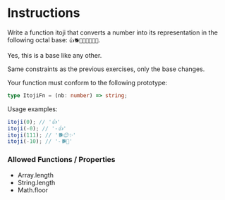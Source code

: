 # Instructions

Write a function itoji that converts a number into its representation in the following octal base: `👍🐕🥹💕🎁😊🏡✨`.

Yes, this is a base like any other.

Same constraints as the previous exercises, only the base changes.

Your function must conform to the following prototype:

```typescript
type ItojiFn = (nb: number) => string;
```

Usage examples:

```typescript
itoji(0); // '👍'
itoji(-0); // '-👍'
itoji(111); // '🐕😊✨'
itoji(-10); // '-🐕🥹'
```

### Allowed Functions / Properties

- Array.length
- String.length
- Math.floor

